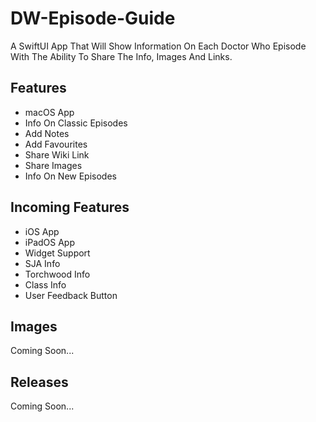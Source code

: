 # DW-Episode-Guide

A SwiftUI App That Will Show Information On Each Doctor Who Episode With The Ability To Share The Info, Images And Links.

## Features

- macOS App
- Info On Classic Episodes
- Add Notes
- Add Favourites
- Share Wiki Link
- Share Images
- Info On New Episodes

## Incoming Features

- iOS App
- iPadOS App
- Widget Support
- SJA Info
- Torchwood Info
- Class Info
- User Feedback Button

## Images

Coming Soon...

## Releases

Coming Soon...
